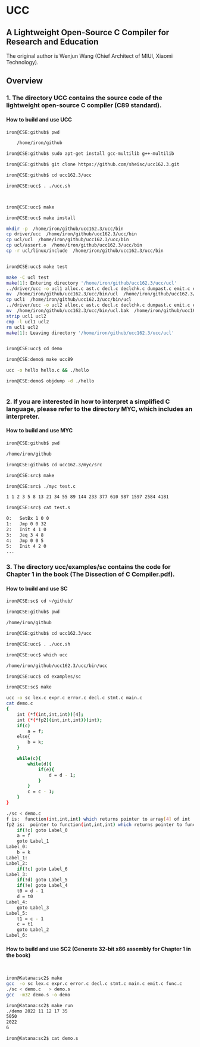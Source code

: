 # UCC

## A Lightweight Open-Source C Compiler for Research and Education

The original author is Wenjun Wang (Chief Architect of MIUI, Xiaomi Technology).

## Overview

### 1. The directory UCC contains the source code of the lightweight open-source C compiler (C89 standard).

#### How to build and use UCC 

```sh
iron@CSE:github$ pwd

    /home/iron/github

iron@CSE:github$ sudo apt-get install gcc-multilib g++-multilib

iron@CSE:github$ git clone https://github.com/sheisc/ucc162.3.git

iron@CSE:github$ cd ucc162.3/ucc

iron@CSE:ucc$ . ./ucc.sh



iron@CSE:ucc$ make

iron@CSE:ucc$ make install

mkdir -p  /home/iron/github/ucc162.3/ucc/bin
cp driver/ucc  /home/iron/github/ucc162.3/ucc/bin
cp ucl/ucl  /home/iron/github/ucc162.3/ucc/bin
cp ucl/assert.o  /home/iron/github/ucc162.3/ucc/bin
cp -r ucl/linux/include  /home/iron/github/ucc162.3/ucc/bin


iron@CSE:ucc$ make test

make -C ucl test 
make[1]: Entering directory '/home/iron/github/ucc162.3/ucc/ucl'
../driver/ucc -o ucl1 alloc.c ast.c decl.c declchk.c dumpast.c emit.c error.c expr.c exprchk.c flow.c fold.c gen.c input.c lex.c output.c reg.c simp.c stmt.c stmtchk.c str.c symbol.c tranexpr.c transtmt.c type.c ucl.c uildasm.c vector.c x86.c x86linux.c
mv  /home/iron/github/ucc162.3/ucc/bin/ucl  /home/iron/github/ucc162.3/ucc/bin/ucl.bak
cp ucl1  /home/iron/github/ucc162.3/ucc/bin/ucl
../driver/ucc -o ucl2 alloc.c ast.c decl.c declchk.c dumpast.c emit.c error.c expr.c exprchk.c flow.c fold.c gen.c input.c lex.c output.c reg.c simp.c stmt.c stmtchk.c str.c symbol.c tranexpr.c transtmt.c type.c ucl.c uildasm.c vector.c x86.c x86linux.c
mv  /home/iron/github/ucc162.3/ucc/bin/ucl.bak  /home/iron/github/ucc162.3/ucc/bin/ucl
strip ucl1 ucl2
cmp -l ucl1 ucl2
rm ucl1 ucl2
make[1]: Leaving directory '/home/iron/github/ucc162.3/ucc/ucl'


iron@CSE:ucc$ cd demo

iron@CSE:demo$ make ucc89

ucc -o hello hello.c && ./hello

iron@CSE:demo$ objdump -d ./hello



```

### 2. If you are interested in how to interpret a simplified C language, please refer to the directory MYC, which includes an interpreter.

#### How to build and use MYC
```sh
iron@CSE:github$ pwd

/home/iron/github

iron@CSE:github$ cd ucc162.3/myc/src

iron@CSE:src$ make

iron@CSE:src$ ./myc test.c

1 1 2 3 5 8 13 21 34 55 89 144 233 377 610 987 1597 2584 4181 

iron@CSE:src$ cat test.s

0:	 SetBx 1 0 0
1:	 Jmp 0 0 32
2:	 Init 4 1 0
3:	 Jeq 3 4 8
4:	 Jmp 0 0 5
5:	 Init 4 2 0
...


```






### 3. The directory ucc/examples/sc contains the code for Chapter 1 in the book (The Dissection of C Compiler.pdf).

#### How to build and use SC

```sh
iron@CSE:sc$ cd ~/github/

iron@CSE:github$ pwd

/home/iron/github

iron@CSE:github$ cd ucc162.3/ucc

iron@CSE:ucc$ . ./ucc.sh 

iron@CSE:ucc$ which ucc

/home/iron/github/ucc162.3/ucc/bin/ucc

iron@CSE:ucc$ cd examples/sc

iron@CSE:sc$ make

ucc -o sc lex.c expr.c error.c decl.c stmt.c main.c
cat demo.c
{
	int (*f(int,int,int))[4];
	int (*(*fp2)(int,int,int))(int);
	if(c)
		a = f;
	else{
		b = k;
	}

	while(c){
		while(d){
			if(e){
				d = d - 1;
			}
		}
		c = c - 1;
	}
}

./sc < demo.c
f is:  function(int,int,int) which returns pointer to array[4] of int 
fp2 is:  pointer to function(int,int,int) which returns pointer to function(int) which returns int 
	if(!c) goto Label_0 
	a = f 
	goto Label_1 
Label_0:
	b = k 
Label_1:
Label_2:
	if(!c) goto Label_6 
Label_3:
	if(!d) goto Label_5 
	if(!e) goto Label_4 
	t0 = d - 1 
	d = t0 
Label_4:
	goto Label_3 
Label_5:
	t1 = c - 1 
	c = t1 
	goto Label_2 
Label_6:

```

#### How to build and use SC2 (Generate 32-bit x86 assembly for Chapter 1 in the book)

```sh


iron@Katana:sc2$ make
gcc  -o sc lex.c expr.c error.c decl.c stmt.c main.c emit.c func.c
./sc < demo.c	> demo.s
gcc  -m32 demo.s -o demo

iron@Katana:sc2$ make run
./demo 2022 11 12 17 35
5050
2022
6

iron@Katana:sc2$ cat demo.s

	
```











